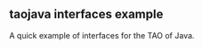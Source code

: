 taojava interfaces example
--------------------------

A quick example of interfaces for the TAO of Java.
